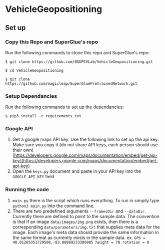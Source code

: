 # VehicleGeopositioning

## Set up
### Copy this Repo and SuperGlue's repo
Run the following commands to clone this repo and SuperGlue's repo:

`$ git clone https://github.com/OSUPCVLab/VehicleGeopositioning.git`

`$ cd VehicleGeopositioning`

`$ git clone https://github.com/magicleap/SuperGluePretrainedNetwork.git`

### Setup Dependancies
Run the following commands to set up the dependancies:

`$ pip3 install -r requirements.txt`

### Google API
1. Get a google maps API key. Use the following link to set up the api key. Make sure you copy it (do not share API keys, each person should use their own)
[https://developers.google.com/maps/documentation/embed/get-api-key](https://developers.google.com/maps/documentation/embed/get-api-key)
2. Open the `keys.py` document and paste in your API key into the `GOOGLE_API_KEY` field 

### Running the code
1. `main.py` there is the script which runs everything. To run in simpily type `python3 main.py` into the command line.
2. There are two predefined arguments `--framesDir` and `--dataDir`. Currently there are defined to point to the sample data. The convention is that if an image `data/images/img.png` exists, then there is a corresponding `data/parameters/img.txt` that supplies meta data for the image. Each image's meta data should provide the same information in the same format as currently exists in the sample data. 
ex. `GPS = 40.01265351729508,-83.00969233386985
height = 70
rotation = 0`

